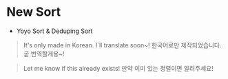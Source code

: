 # New Sort
- Yoyo Sort & Deduping Sort
> It's only made in Korean. I`ll translate soon~!
> 한국어로만 제작되었습니다. 곧 번역할게용~!
  
> Let me know if this already exists!
> 만약 이미 있는 정렬이면 알려주세요!